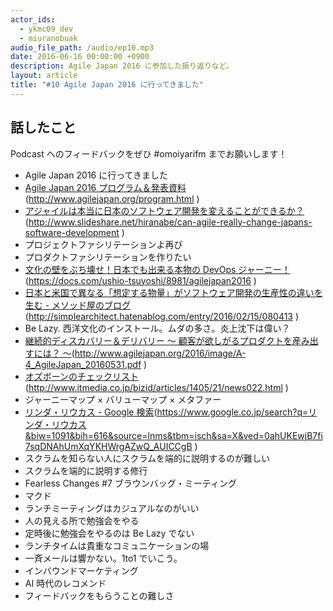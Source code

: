 ```yaml
---
actor_ids:
  - ykmc09_dev
  - miuranobuak
audio_file_path: /audio/ep10.mp3
date: 2016-06-16 00:00:00 +0900
description: Agile Japan 2016 に参加した振り返りなど。
layout: article
title: "#10 Agile Japan 2016 に行ってきました"
---
```


## 話したこと
Podcast へのフィードバックをぜひ #omoiyarifm までお願いします！

- Agile Japan 2016 に行ってきました
- [Agile Japan 2016 プログラム＆発表資料](http://www.agilejapan.org/program.html)(http://www.agilejapan.org/program.html )
- [アジャイルは本当に日本のソフトウェア開発を変えることができるか？](http://www.slideshare.net/hiranabe/can-agile-really-change-japans-software-development)(http://www.slideshare.net/hiranabe/can-agile-really-change-japans-software-development )
- プロジェクトファシリテーションよ再び
- プロダクトファシリテーションを作りたい
- [文化の壁をぶち壊せ！日本でも出来る本物の DevOps ジャーニー！](https://docs.com/ushio-tsuyoshi/8981/agilejapan2016)(https://docs.com/ushio-tsuyoshi/8981/agilejapan2016 )
- [日本と米国で異なる「想定する物量」がソフトウェア開発の生産性の違いを生む - メソッド屋のブログ](http://simplearchitect.hatenablog.com/entry/2016/02/15/080413)(http://simplearchitect.hatenablog.com/entry/2016/02/15/080413 )
- Be Lazy. 西洋文化のインストール。ムダの多さ。炎上沈下は偉い？
- [継続的ディスカバリー＆デリバリー ～ 顧客が欲しがるプロダクトを産み出すには？ ～](http://www.agilejapan.org/2016/image/A-4_AgileJapan_20160531.pdf )(http://www.agilejapan.org/2016/image/A-4_AgileJapan_20160531.pdf )
- [オズボーンのチェックリスト](http://www.itmedia.co.jp/bizid/articles/1405/21/news022.html)(http://www.itmedia.co.jp/bizid/articles/1405/21/news022.html )
- ジャーニーマップ × バリューマップ × メタファー
- [リンダ・リウカス - Google 検索](https://www.google.co.jp/search?q=リンダ・リウカス&biw=1091&bih=616&source=lnms&tbm=isch&sa=X&ved=0ahUKEwjB7fi7sqDNAhUmXqYKHWrgAZwQ_AUICCgB)(https://www.google.co.jp/search?q=リンダ・リウカス&biw=1091&bih=616&source=lnms&tbm=isch&sa=X&ved=0ahUKEwjB7fi7sqDNAhUmXqYKHWrgAZwQ_AUICCgB )
- スクラムを知らない人にスクラムを端的に説明するのが難しい
- スクラムを端的に説明する修行
- Fearless Changes #7 ブラウンバッグ・ミーティング
- マクド
- ランチミーティングはカジュアルなのがいい
- 人の見える所で勉強会をやる
- 定時後に勉強会をやるのは Be Lazy でない
- ランチタイムは貴重なコミュニケーションの場
- 一斉メールは響かない。1to1 でいこう。
- インバウンドマーケティング
- AI 時代のレコメンド
- フィードバックをもらうことの難しさ